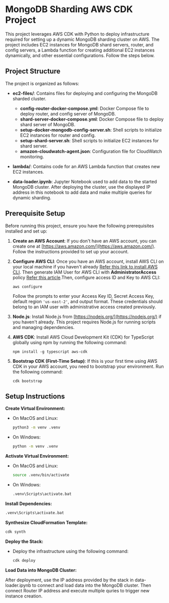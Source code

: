 # MongoDB Sharding AWS CDK Project

This project leverages AWS CDK with Python to deploy infrastructure required for setting up a dynamic MongoDB sharding cluster on AWS. The project includes EC2 instances for MongoDB shard servers, router, and config servers, a Lambda function for creating additional EC2 instances dynamically, and other essential configurations. Follow the steps below.

## Project Structure

The project is organized as follows:

- **ec2-files/**: Contains files for deploying and configuring the MongoDB sharded cluster.
  - **config-router-docker-compose.yml**: Docker Compose file to deploy router, and config server of MongoDB.
  - **shard-server-docker-compose.yml**: Docker Compose file to deploy shard server of MongoDB.
  - **setup-docker-mongodb-config-server.sh**: Shell scripts to initialize EC2 instances for router and config.
  - **setup-shard-server.sh**: Shell scripts to initialize EC2 instances for shard server.
  - **amazon-cloudwatch-agent.json**: Configuration file for CloudWatch monitoring.

- **lambda/**: Contains code for an AWS Lambda function that creates new EC2 instances.

- **data-loader.ipynb**: Jupyter Notebook used to add data to the started MongoDB cluster. After deploying the cluster, use the displayed IP address in this notebook to add data and make multiple queries for dynamic sharding.

## Prerequisite Setup

Before running this project, ensure you have the following prerequisites installed and set up:

1. **Create an AWS Account**: If you don't have an AWS account, you can create one at [https://aws.amazon.com/](https://aws.amazon.com/). Follow the instructions provided to set up your account.

2. **Configure AWS CLI**: Once you have an AWS account, install AWS CLI on your local machine if you haven't already [Refer this link to install AWS CLI](https://docs.aws.amazon.com/cli/latest/userguide/getting-started-install.html). Then generate IAM User for AWS CLI with **AdministratorAccess** policy [Refer this article](https://medium.com/@sam.xzo.developing/create-aws-iam-user-02ee9c65c877).Then, configure access ID and Key to AWS CLI:
    ```
    aws configure
    ```
    Follow the prompts to enter your Access Key ID, Secret Access Key, default region `'us-east-2'`, and output format. These credentials should belong to an IAM user with administrative access created previously.


3. **Node.js**: Install Node.js from [https://nodejs.org/](https://nodejs.org/) if you haven't already. This project requires Node.js for running scripts and managing dependencies.

4. **AWS CDK**: Install AWS Cloud Development Kit (CDK) for TypeScript globally using npm by running the following command:
    ```
    npm install -g typescript aws-cdk
    ```

5. **Bootstrap CDK (First-Time Setup)**: If this is your first time using AWS CDK in your AWS account, you need to bootstrap your environment. Run the following command:
    ```
    cdk bootstrap
    ```
## Setup Instructions

**Create Virtual Environment:**

- On MacOS and Linux:
  ```bash
  python3 -m venv .venv

- On Windows:
    ```bash
    python -m venv .venv
    ```

**Activate Virtual Environment:**
- On MacOS and Linux:
    ```bash
    source .venv/bin/activate
- On Windows:
    ```bash
    .venv\Scripts\activate.bat
    ```

**Install Dependencies:**
```bash
.venv\Scripts\activate.bat
```
    

**Synthesize CloudFormation Template:**
```bash
cdk synth
```

**Deploy the Stack:**
- Deploy the infrastructure using the following command:
    ```bash
    cdk deploy
    ```

**Load Data into MongoDB Cluster:**

After deployment, use the IP address provided by the stack in data-loader.ipynb to connect and load data into the MongoDB cluster. Then connect Router IP address and execute multiple quries to trigger new instance creation.
